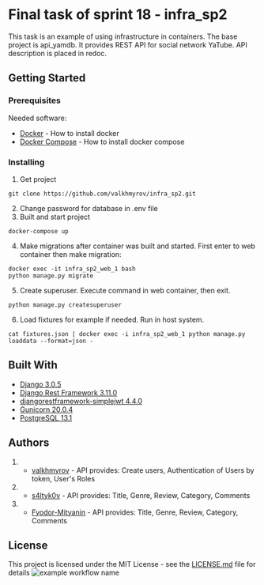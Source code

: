 # Final task of sprint 18 - infra_sp2
This task is an example of using infrastructure in containers. The base project is api_yamdb. It provides REST API for social network YaTube. API description is  placed in redoc.
## Getting Started
### Prerequisites
Needed software:
* [Docker](https://docs.docker.com/engine/install/) - How to install docker
* [Docker Compose](https://docs.docker.com/compose/install/) - How to install docker compose
### Installing
1. Get project
```
git clone https://github.com/valkhmyrov/infra_sp2.git
```
2. Change password for database in .env file
3. Built and start project
```
docker-compose up
```
4. Make migrations after container was built and started. First enter to web container then make migration:
```
docker exec -it infra_sp2_web_1 bash
python manage.py migrate
```
5. Create superuser. Execute command in web container, then exit.
```
python manage.py createsuperuser
```
6. Load fixtures for example if needed. Run in host system.
```
cat fixtures.json | docker exec -i infra_sp2_web_1 python manage.py loaddata --format=json -
```
## Built With
* [Django 3.0.5](https://www.djangoproject.com/)
* [Django Rest Framework 3.11.0](https://www.django-rest-framework.org/)
* [djangorestframework-simplejwt 4.4.0](https://pypi.org/project/djangorestframework-simplejwt/)
* [Gunicorn 20.0.4](https://gunicorn.org/)
* [PostgreSQL 13.1](https://www.postgresql.org/)
## Authors
1. * [valkhmyrov](https://github.com/valkhmyrov) - API provides: Create users, Authentication of Users by token, User's Roles 
2. * [s4ltyk0v](https://github.com/s4ltyk0v) - API provides: Title, Genre, Review, Category, Comments
3. * [Fyodor-Mityanin](https://github.com/Fyodor-Mityanin) - API provides: Title, Genre, Review, Category, Comments
## License
This project is licensed under the MIT License - see the [LICENSE.md](LICENSE.md) file for details
![example workflow name](https://github.com/valkhmyrov/yamdb_final/workflows/yamdb_final/badge.svg)
